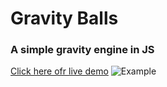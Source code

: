 # Gravity Balls
### A simple gravity engine in JS
<a href="https://ramanic.github.io/Gravity-Balls/">Click here ofr live demo</a>
![Example](https://raw.githubusercontent.com/ramanic/Gravity-Balls/master/example.gif)
